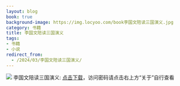 ```yaml
---
layout: blog
book: true
background-image: https://img.locyoo.com/book李国文陪读三国演义.jpg
category: 书籍
title: 李国文陪读三国演义
tags:
- 书籍
- 小说
redirect_from:
  - /2024/03/李国文陪读三国演义/
---
```

![](https://img.locyoo.com/book李国文陪读三国演义.jpg)
李国文陪读三国演义: <a name = "ref1" href="https://url18.ctfile.com/f/50983618-1225827451-80aa80?p=3619">点击下载</a>，访问密码请点击右上方“关于”自行查看